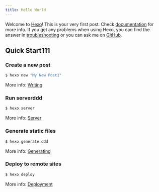 ```yaml
---
title: Hello World
---
```

Welcome to [Hexo](https://hexo.io/)! This is your very first post. Check [documentation](https://hexo.io/docs/) for more info. If you get any problems when using Hexo, you can find the answer in [troubleshooting](https://hexo.io/docs/troubleshooting.html) or you can ask me on [GitHub](https://github.com/hexojs/hexo/issues).

## Quick Start111

### Create a new post

``` bash
$ hexo new "My New Post1"
```

More info: [Writing](https://hexo.io/docs/writing.html)

### Run serverddd

``` bash
$ hexo server
```

More info: [Server](https://hexo.io/docs/server.html)

### Generate static files

``` bash
$ hexo generate ddd
```

More info: [Generating](https://hexo.io/docs/generating.html)

### Deploy to remote sites

``` bash
$ hexo deploy
```

More info: [Deployment](https://hexo.io/docs/one-command-deployment.html)
